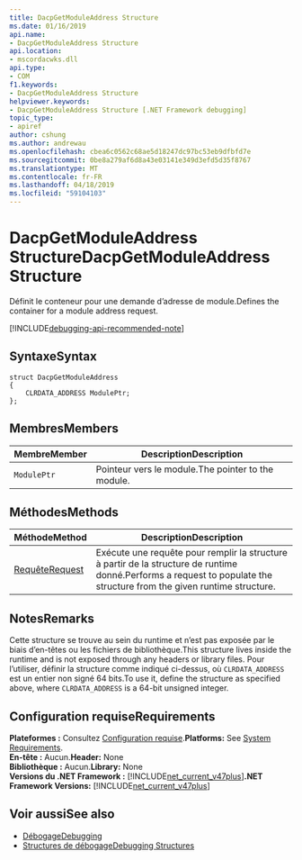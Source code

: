 ```yaml
---
title: DacpGetModuleAddress Structure
ms.date: 01/16/2019
api.name:
- DacpGetModuleAddress Structure
api.location:
- mscordacwks.dll
api.type:
- COM
f1.keywords:
- DacpGetModuleAddress Structure
helpviewer.keywords:
- DacpGetModuleAddress Structure [.NET Framework debugging]
topic_type:
- apiref
author: cshung
ms.author: andrewau
ms.openlocfilehash: cbea6c0562c68ae5d18247dc97bc53eb9dfbfd7e
ms.sourcegitcommit: 0be8a279af6d8a43e03141e349d3efd5d35f8767
ms.translationtype: MT
ms.contentlocale: fr-FR
ms.lasthandoff: 04/18/2019
ms.locfileid: "59104103"
---
```

# <a name="dacpgetmoduleaddress-structure"></a><span data-ttu-id="95b25-102">DacpGetModuleAddress Structure</span><span class="sxs-lookup"><span data-stu-id="95b25-102">DacpGetModuleAddress Structure</span></span>

<span data-ttu-id="95b25-103">Définit le conteneur pour une demande d’adresse de module.</span><span class="sxs-lookup"><span data-stu-id="95b25-103">Defines the container for a module address request.</span></span>

[!INCLUDE[debugging-api-recommended-note](../../../../includes/debugging-api-recommended-note.md)]

## <a name="syntax"></a><span data-ttu-id="95b25-104">Syntaxe</span><span class="sxs-lookup"><span data-stu-id="95b25-104">Syntax</span></span>

```
struct DacpGetModuleAddress
{
    CLRDATA_ADDRESS ModulePtr;
};
```

## <a name="members"></a><span data-ttu-id="95b25-105">Membres</span><span class="sxs-lookup"><span data-stu-id="95b25-105">Members</span></span>

| <span data-ttu-id="95b25-106">Membre</span><span class="sxs-lookup"><span data-stu-id="95b25-106">Member</span></span>      | <span data-ttu-id="95b25-107">Description</span><span class="sxs-lookup"><span data-stu-id="95b25-107">Description</span></span>                |
| ----------- | -------------------------- |
| `ModulePtr` | <span data-ttu-id="95b25-108">Pointeur vers le module.</span><span class="sxs-lookup"><span data-stu-id="95b25-108">The pointer to the module.</span></span> |

## <a name="methods"></a><span data-ttu-id="95b25-109">Méthodes</span><span class="sxs-lookup"><span data-stu-id="95b25-109">Methods</span></span>

| <span data-ttu-id="95b25-110">Méthode</span><span class="sxs-lookup"><span data-stu-id="95b25-110">Method</span></span>                                                                                               | <span data-ttu-id="95b25-111">Description</span><span class="sxs-lookup"><span data-stu-id="95b25-111">Description</span></span>                                                                    |
| ---------------------------------------------------------------------------------------------------- | ------------------------------------------------------------------------------ |
| [<span data-ttu-id="95b25-112">Requête</span><span class="sxs-lookup"><span data-stu-id="95b25-112">Request</span></span>](../../../../docs/framework/unmanaged-api/debugging/dacpgetmoduleaddress-request-method.md) | <span data-ttu-id="95b25-113">Exécute une requête pour remplir la structure à partir de la structure de runtime donné.</span><span class="sxs-lookup"><span data-stu-id="95b25-113">Performs a request to populate the structure from the given runtime structure.</span></span> |

## <a name="remarks"></a><span data-ttu-id="95b25-114">Notes</span><span class="sxs-lookup"><span data-stu-id="95b25-114">Remarks</span></span>

<span data-ttu-id="95b25-115">Cette structure se trouve au sein du runtime et n’est pas exposée par le biais d’en-têtes ou les fichiers de bibliothèque.</span><span class="sxs-lookup"><span data-stu-id="95b25-115">This structure lives inside the runtime and is not exposed through any headers or library files.</span></span> <span data-ttu-id="95b25-116">Pour l’utiliser, définir la structure comme indiqué ci-dessus, où `CLRDATA_ADDRESS` est un entier non signé 64 bits.</span><span class="sxs-lookup"><span data-stu-id="95b25-116">To use it, define the structure as specified above, where `CLRDATA_ADDRESS` is a 64-bit unsigned integer.</span></span>

## <a name="requirements"></a><span data-ttu-id="95b25-117">Configuration requise</span><span class="sxs-lookup"><span data-stu-id="95b25-117">Requirements</span></span>
<span data-ttu-id="95b25-118">**Plateformes :** Consultez [Configuration requise](../../../../docs/framework/get-started/system-requirements.md).</span><span class="sxs-lookup"><span data-stu-id="95b25-118">**Platforms:** See [System Requirements](../../../../docs/framework/get-started/system-requirements.md).</span></span>  
<span data-ttu-id="95b25-119">**En-tête :** Aucun.</span><span class="sxs-lookup"><span data-stu-id="95b25-119">**Header:** None</span></span>  
<span data-ttu-id="95b25-120">**Bibliothèque :** Aucun.</span><span class="sxs-lookup"><span data-stu-id="95b25-120">**Library:** None</span></span>  
<span data-ttu-id="95b25-121">**Versions du .NET Framework :** [!INCLUDE[net_current_v47plus](../../../../includes/net-current-v47plus.md)]</span><span class="sxs-lookup"><span data-stu-id="95b25-121">**.NET Framework Versions:** [!INCLUDE[net_current_v47plus](../../../../includes/net-current-v47plus.md)]</span></span>  

## <a name="see-also"></a><span data-ttu-id="95b25-122">Voir aussi</span><span class="sxs-lookup"><span data-stu-id="95b25-122">See also</span></span>

- [<span data-ttu-id="95b25-123">Débogage</span><span class="sxs-lookup"><span data-stu-id="95b25-123">Debugging</span></span>](../../../../docs/framework/unmanaged-api/debugging/index.md)
- [<span data-ttu-id="95b25-124">Structures de débogage</span><span class="sxs-lookup"><span data-stu-id="95b25-124">Debugging Structures</span></span>](../../../../docs/framework/unmanaged-api/debugging/debugging-structures.md)
